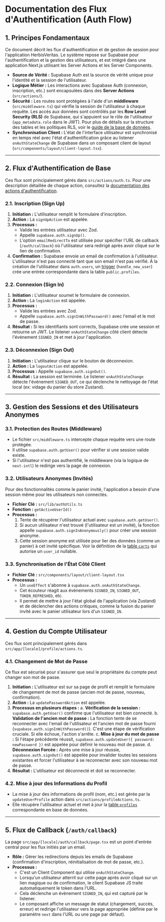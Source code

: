 # Documentation des Flux d'Authentification (Auth Flow)

## 1. Principes Fondamentaux

Ce document décrit les flux d'authentification et de gestion de session pour l'application HerbisVeritas. Le système repose sur Supabase pour l'authentification et la gestion des utilisateurs, et est intégré dans une application Next.js utilisant les Server Actions et les Server Components.

- **Source de Vérité :** Supabase Auth est la source de vérité unique pour l'identité et la session de l'utilisateur.
- **Logique Métier :** Les interactions avec Supabase Auth (connexion, inscription, etc.) sont encapsulées dans des **Server Actions** (`src/actions/`).
- **Sécurité :** Les routes sont protégées à l'aide d'un **middleware** (`src/middleware.ts`) qui vérifie la session de l'utilisateur à chaque requête. Les accès aux données sont contrôlés par les **Row Level Security (RLS)** de Supabase, qui s'appuient sur le rôle de l'utilisateur (`app_metadata.role` dans le JWT). Pour plus de détails sur la structure des tables et les politiques RLS, voir le [guide de la base de données](./DATABASE.md#schéma-des-tables).
- **Synchronisation Client :** L'état de l'interface utilisateur est synchronisé en temps réel avec l'état d'authentification grâce au listener `onAuthStateChange` de Supabase dans un composant client de layout (`src/components/layout/client-layout.tsx`).

---

## 2. Flux d'Authentification de Base

Ces flux sont principalement gérés dans `src/actions/auth.ts`. Pour une description détaillée de chaque action, consultez la [documentation des actions d'authentification](./ACTIONS.md#2-actions-dauthentification-srcactionsauthts).

### 2.1. Inscription (Sign Up)

1.  **Initiation :** L'utilisateur remplit le formulaire d'inscription.
2.  **Action :** La `signUpAction` est appelée.
3.  **Processus :**
    - Valide les entrées utilisateur avec Zod.
    - Appelle `supabase.auth.signUp()`.
    - L'option `emailRedirectTo` est utilisée pour spécifier l'URL de callback (`/auth/callback`) où l'utilisateur sera redirigé après avoir cliqué sur le lien de confirmation.
4.  **Confirmation :** Supabase envoie un email de confirmation à l'utilisateur. L'utilisateur n'est pas connecté tant que son email n'est pas vérifié. À la création de l'utilisateur dans `auth.users`, un [trigger](./DATABASE.md#triggers) (`handle_new_user`) crée une entrée correspondante dans la table `public.profiles`.

### 2.2. Connexion (Sign In)

1.  **Initiation :** L'utilisateur soumet le formulaire de connexion.
2.  **Action :** La `loginAction` est appelée.
3.  **Processus :**
    - Valide les entrées avec Zod.
    - Appelle `supabase.auth.signInWithPassword()` avec l'email et le mot de passe.
4.  **Résultat :** Si les identifiants sont corrects, Supabase crée une session et retourne un JWT. Le listener `onAuthStateChange` côté client détecte l'événement `SIGNED_IN` et met à jour l'application.

### 2.3. Déconnexion (Sign Out)

1.  **Initiation :** L'utilisateur clique sur le bouton de déconnexion.
2.  **Action :** La `logoutAction` est appelée.
3.  **Processus :** Appelle `supabase.auth.signOut()`.
4.  **Résultat :** La session est terminée. Le listener `onAuthStateChange` détecte l'événement `SIGNED_OUT`, ce qui déclenche le nettoyage de l'état local (ex: vidage du panier du store Zustand).

---

## 3. Gestion des Sessions et des Utilisateurs Anonymes

### 3.1. Protection des Routes (Middleware)

- Le fichier `src/middleware.ts` intercepte chaque requête vers une route protégée.
- Il utilise `supabase.auth.getUser()` pour vérifier si une session valide existe.
- Si l'utilisateur n'est pas authentifié, le middleware (via la logique de `next-intl`) le redirige vers la page de connexion.

### 3.2. Utilisateurs Anonymes (Invités)

Pour des fonctionnalités comme le panier invité, l'application a besoin d'une session même pour les utilisateurs non connectés.

- **Fichier Clé :** `src/lib/authUtils.ts`
- **Fonction :** `getActiveUserId()`
- **Processus :**
  1. Tente de récupérer l'utilisateur actuel avec `supabase.auth.getUser()`.
  2. Si aucun utilisateur n'est trouvé (l'utilisateur est un invité), la fonction appelle `supabase.auth.signInAnonymously()` pour créer une session anonyme.
  3. Cette session anonyme est utilisée pour lier des données (comme un panier) à cet invité spécifique. Voir la définition de la [table `carts`](./DATABASE.md#table-publiccarts) qui autorise un `user_id` nullable.

### 3.3. Synchronisation de l'État Côté Client

- **Fichier Clé :** `src/components/layout/client-layout.tsx`
- **Processus :**
  - Un `useEffect` s'abonne à `supabase.auth.onAuthStateChange`.
  - Cet écouteur réagit aux événements `SIGNED_IN`, `SIGNED_OUT`, `TOKEN_REFRESHED`, etc.
  - Il permet de mettre à jour l'état global de l'application (via Zustand) et de déclencher des actions critiques, comme la fusion du panier invité avec le panier utilisateur lors d'un `SIGNED_IN`.

---

## 4. Gestion du Compte Utilisateur

Ces flux sont principalement gérés dans `src/app/[locale]/profile/actions.ts`.

### 4.1. Changement de Mot de Passe

Ce flux est sécurisé pour s'assurer que seul le propriétaire du compte peut changer son mot de passe.

1.  **Initiation :** L'utilisateur est sur sa page de profil et remplit le formulaire de changement de mot de passe (ancien mot de passe, nouveau, confirmation).
2.  **Action :** La `updatePasswordAction` est appelée.
3.  **Processus en plusieurs étapes :**
    a. **Vérification de la session :** `supabase.auth.getUser()` confirme que l'utilisateur est bien connecté.
    b. **Validation de l'ancien mot de passe :** La fonction tente de se reconnecter avec l'email de l'utilisateur et l'ancien mot de passe fourni (`supabase.auth.signInWithPassword()`). C'est une étape de vérification cruciale. Si elle échoue, l'action s'arrête.
    c. **Mise à jour du mot de passe :** Si l'étape précédente réussit, `supabase.auth.updateUser({ password: newPassword })` est appelée pour définir le nouveau mot de passe.
    d. **Déconnexion Forcée :** Après une mise à jour réussie, `supabase.auth.signOut()` est appelée pour invalider toutes les sessions existantes et forcer l'utilisateur à se reconnecter avec son nouveau mot de passe.
4.  **Résultat :** L'utilisateur est déconnecté et doit se reconnecter.

### 4.2. Mise à jour des Informations du Profil

- La mise à jour des informations de profil (nom, etc.) est gérée par la `updateUserProfile` action dans `src/actions/profileActions.ts`.
- Elle récupère l'utilisateur actuel et met à jour la [table `profiles`](./DATABASE.md#table-publicprofiles) correspondante en base de données.

---

## 5. Flux de Callback (`/auth/callback`)

La page `src/app/[locale]/auth/callback/page.tsx` est un point d'entrée central pour les flux initiés par un email.

- **Rôle :** Gérer les redirections depuis les emails de Supabase (confirmation d'inscription, réinitialisation de mot de passe, etc.).
- **Processus :**
  - C'est un Client Component qui utilise `onAuthStateChange`.
  - Lorsqu'un utilisateur atterrit sur cette page après avoir cliqué sur un lien magique ou de confirmation, le client Supabase JS traite automatiquement le token dans l'URL.
  - Cela déclenche un événement `SIGNED_IN`, qui est capturé par le listener.
  - Le composant affiche un message de statut (chargement, succès, erreur) et redirige l'utilisateur vers la page appropriée (définie par le paramètre `next` dans l'URL ou une page par défaut).
